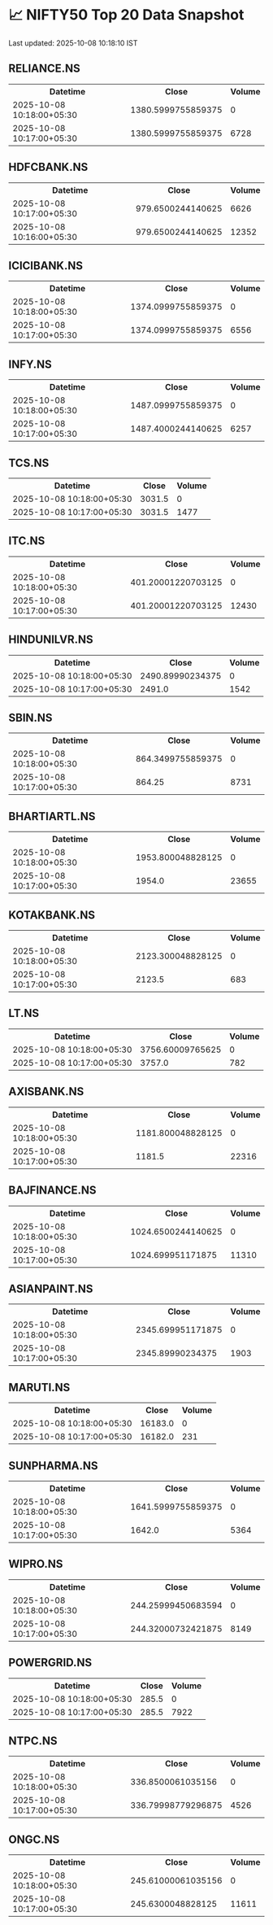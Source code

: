 # 📈 NIFTY50 Top 20 Data Snapshot

Last updated: 2025-10-08 10:18:10 IST

## RELIANCE.NS

<table>
  <tr><th>Datetime</th><th>Close</th><th>Volume</th></tr>
  <tr><td>2025-10-08 10:18:00+05:30</td><td>1380.5999755859375</td><td>0</td></tr>
  <tr><td>2025-10-08 10:17:00+05:30</td><td>1380.5999755859375</td><td>6728</td></tr>
</table>

## HDFCBANK.NS

<table>
  <tr><th>Datetime</th><th>Close</th><th>Volume</th></tr>
  <tr><td>2025-10-08 10:17:00+05:30</td><td>979.6500244140625</td><td>6626</td></tr>
  <tr><td>2025-10-08 10:16:00+05:30</td><td>979.6500244140625</td><td>12352</td></tr>
</table>

## ICICIBANK.NS

<table>
  <tr><th>Datetime</th><th>Close</th><th>Volume</th></tr>
  <tr><td>2025-10-08 10:18:00+05:30</td><td>1374.0999755859375</td><td>0</td></tr>
  <tr><td>2025-10-08 10:17:00+05:30</td><td>1374.0999755859375</td><td>6556</td></tr>
</table>

## INFY.NS

<table>
  <tr><th>Datetime</th><th>Close</th><th>Volume</th></tr>
  <tr><td>2025-10-08 10:18:00+05:30</td><td>1487.0999755859375</td><td>0</td></tr>
  <tr><td>2025-10-08 10:17:00+05:30</td><td>1487.4000244140625</td><td>6257</td></tr>
</table>

## TCS.NS

<table>
  <tr><th>Datetime</th><th>Close</th><th>Volume</th></tr>
  <tr><td>2025-10-08 10:18:00+05:30</td><td>3031.5</td><td>0</td></tr>
  <tr><td>2025-10-08 10:17:00+05:30</td><td>3031.5</td><td>1477</td></tr>
</table>

## ITC.NS

<table>
  <tr><th>Datetime</th><th>Close</th><th>Volume</th></tr>
  <tr><td>2025-10-08 10:18:00+05:30</td><td>401.20001220703125</td><td>0</td></tr>
  <tr><td>2025-10-08 10:17:00+05:30</td><td>401.20001220703125</td><td>12430</td></tr>
</table>

## HINDUNILVR.NS

<table>
  <tr><th>Datetime</th><th>Close</th><th>Volume</th></tr>
  <tr><td>2025-10-08 10:18:00+05:30</td><td>2490.89990234375</td><td>0</td></tr>
  <tr><td>2025-10-08 10:17:00+05:30</td><td>2491.0</td><td>1542</td></tr>
</table>

## SBIN.NS

<table>
  <tr><th>Datetime</th><th>Close</th><th>Volume</th></tr>
  <tr><td>2025-10-08 10:18:00+05:30</td><td>864.3499755859375</td><td>0</td></tr>
  <tr><td>2025-10-08 10:17:00+05:30</td><td>864.25</td><td>8731</td></tr>
</table>

## BHARTIARTL.NS

<table>
  <tr><th>Datetime</th><th>Close</th><th>Volume</th></tr>
  <tr><td>2025-10-08 10:18:00+05:30</td><td>1953.800048828125</td><td>0</td></tr>
  <tr><td>2025-10-08 10:17:00+05:30</td><td>1954.0</td><td>23655</td></tr>
</table>

## KOTAKBANK.NS

<table>
  <tr><th>Datetime</th><th>Close</th><th>Volume</th></tr>
  <tr><td>2025-10-08 10:18:00+05:30</td><td>2123.300048828125</td><td>0</td></tr>
  <tr><td>2025-10-08 10:17:00+05:30</td><td>2123.5</td><td>683</td></tr>
</table>

## LT.NS

<table>
  <tr><th>Datetime</th><th>Close</th><th>Volume</th></tr>
  <tr><td>2025-10-08 10:18:00+05:30</td><td>3756.60009765625</td><td>0</td></tr>
  <tr><td>2025-10-08 10:17:00+05:30</td><td>3757.0</td><td>782</td></tr>
</table>

## AXISBANK.NS

<table>
  <tr><th>Datetime</th><th>Close</th><th>Volume</th></tr>
  <tr><td>2025-10-08 10:18:00+05:30</td><td>1181.800048828125</td><td>0</td></tr>
  <tr><td>2025-10-08 10:17:00+05:30</td><td>1181.5</td><td>22316</td></tr>
</table>

## BAJFINANCE.NS

<table>
  <tr><th>Datetime</th><th>Close</th><th>Volume</th></tr>
  <tr><td>2025-10-08 10:18:00+05:30</td><td>1024.6500244140625</td><td>0</td></tr>
  <tr><td>2025-10-08 10:17:00+05:30</td><td>1024.699951171875</td><td>11310</td></tr>
</table>

## ASIANPAINT.NS

<table>
  <tr><th>Datetime</th><th>Close</th><th>Volume</th></tr>
  <tr><td>2025-10-08 10:18:00+05:30</td><td>2345.699951171875</td><td>0</td></tr>
  <tr><td>2025-10-08 10:17:00+05:30</td><td>2345.89990234375</td><td>1903</td></tr>
</table>

## MARUTI.NS

<table>
  <tr><th>Datetime</th><th>Close</th><th>Volume</th></tr>
  <tr><td>2025-10-08 10:18:00+05:30</td><td>16183.0</td><td>0</td></tr>
  <tr><td>2025-10-08 10:17:00+05:30</td><td>16182.0</td><td>231</td></tr>
</table>

## SUNPHARMA.NS

<table>
  <tr><th>Datetime</th><th>Close</th><th>Volume</th></tr>
  <tr><td>2025-10-08 10:18:00+05:30</td><td>1641.5999755859375</td><td>0</td></tr>
  <tr><td>2025-10-08 10:17:00+05:30</td><td>1642.0</td><td>5364</td></tr>
</table>

## WIPRO.NS

<table>
  <tr><th>Datetime</th><th>Close</th><th>Volume</th></tr>
  <tr><td>2025-10-08 10:18:00+05:30</td><td>244.25999450683594</td><td>0</td></tr>
  <tr><td>2025-10-08 10:17:00+05:30</td><td>244.32000732421875</td><td>8149</td></tr>
</table>

## POWERGRID.NS

<table>
  <tr><th>Datetime</th><th>Close</th><th>Volume</th></tr>
  <tr><td>2025-10-08 10:18:00+05:30</td><td>285.5</td><td>0</td></tr>
  <tr><td>2025-10-08 10:17:00+05:30</td><td>285.5</td><td>7922</td></tr>
</table>

## NTPC.NS

<table>
  <tr><th>Datetime</th><th>Close</th><th>Volume</th></tr>
  <tr><td>2025-10-08 10:18:00+05:30</td><td>336.8500061035156</td><td>0</td></tr>
  <tr><td>2025-10-08 10:17:00+05:30</td><td>336.79998779296875</td><td>4526</td></tr>
</table>

## ONGC.NS

<table>
  <tr><th>Datetime</th><th>Close</th><th>Volume</th></tr>
  <tr><td>2025-10-08 10:18:00+05:30</td><td>245.61000061035156</td><td>0</td></tr>
  <tr><td>2025-10-08 10:17:00+05:30</td><td>245.6300048828125</td><td>11611</td></tr>
</table>


